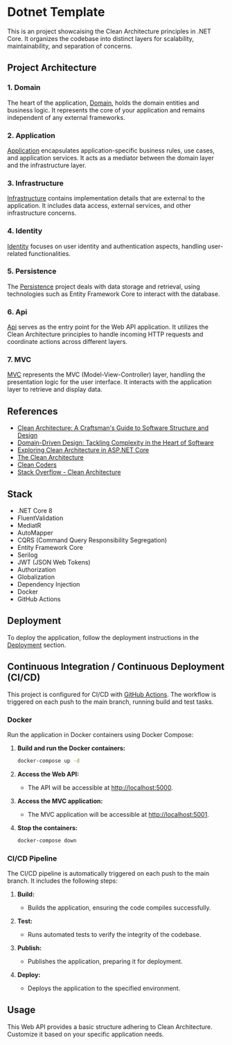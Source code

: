 # Dotnet Template

This is an project showcaising the Clean Architecture principles in .NET Core. It organizes the codebase into distinct layers for scalability, maintainability, and separation of concerns.

## Project Architecture

### 1. Domain

The heart of the application, [Domain](./src/Domain), holds the domain entities and business logic. It represents the core of your application and remains independent of any external frameworks.

### 2. Application

[Application](./src/Application) encapsulates application-specific business rules, use cases, and application services. It acts as a mediator between the domain layer and the infrastructure layer.

### 3. Infrastructure

[Infrastructure](./src/Infrastructure) contains implementation details that are external to the application. It includes data access, external services, and other infrastructure concerns.

### 4. Identity

[Identity](./src/Identity) focuses on user identity and authentication aspects, handling user-related functionalities.

### 5. Persistence

The [Persistence](./src/Persistence) project deals with data storage and retrieval, using technologies such as Entity Framework Core to interact with the database.

### 6. Api

[Api](./src/Api) serves as the entry point for the Web API application. It utilizes the Clean Architecture principles to handle incoming HTTP requests and coordinate actions across different layers.

### 7. MVC

[MVC](./src/Mvc) represents the MVC (Model-View-Controller) layer, handling the presentation logic for the user interface. It interacts with the application layer to retrieve and display data.

## References

- [Clean Architecture: A Craftsman's Guide to Software Structure and Design](https://www.amazon.com/Clean-Architecture-Craftsmans-Software-Structure/dp/0134494164)
- [Domain-Driven Design: Tackling Complexity in the Heart of Software](https://www.amazon.com/Domain-Driven-Design-Tackling-Complexity-Software/dp/0321125215)
- [Exploring Clean Architecture in ASP.NET Core](https://docs.microsoft.com/en-us/dotnet/architecture/modern-web-apps-azure/common-web-application-architectures#clean-architecture)
- [The Clean Architecture](https://blog.cleancoder.com/uncle-bob/2012/08/13/the-clean-architecture.html)
- [Clean Coders](https://cleancoders.com/)
- [Stack Overflow - Clean Architecture](https://stackoverflow.com/questions/tagged/clean-architecture)

## Stack

- .NET Core 8
- FluentValidation
- MediatR
- AutoMapper
- CQRS (Command Query Responsibility Segregation)
- Entity Framework Core
- Serilog
- JWT (JSON Web Tokens)
- Authorization
- Globalization
- Dependency Injection
- Docker
- GitHub Actions

## Deployment

To deploy the application, follow the deployment instructions in the [Deployment](#deployment) section.

## Continuous Integration / Continuous Deployment (CI/CD)

This project is configured for CI/CD with [GitHub Actions](https://github.com/features/actions). The workflow is triggered on each push to the main branch, running build and test tasks.

### Docker

Run the application in Docker containers using Docker Compose:

1. **Build and run the Docker containers:**

   ```bash
   docker-compose up -d
   ```

2. **Access the Web API:**

   - The API will be accessible at [http://localhost:5000](http://localhost:5000).

3. **Access the MVC application:**

   - The MVC application will be accessible at [http://localhost:5001](http://localhost:5001).

4. **Stop the containers:**

   ```bash
   docker-compose down
   ```

### CI/CD Pipeline

The CI/CD pipeline is automatically triggered on each push to the main branch. It includes the following steps:

1. **Build:**

   - Builds the application, ensuring the code compiles successfully.

2. **Test:**

   - Runs automated tests to verify the integrity of the codebase.

3. **Publish:**

   - Publishes the application, preparing it for deployment.

4. **Deploy:**
   - Deploys the application to the specified environment.

## Usage

This Web API provides a basic structure adhering to Clean Architecture. Customize it based on your specific application needs.
